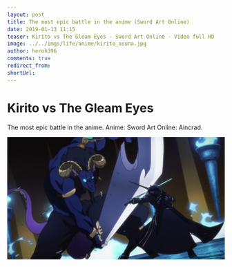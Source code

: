 ```yaml
---
layout: post
title: The most epic battle in the anime (Sword Art Online)
date: 2019-01-13 11:15
teaser: Kirito vs The Gleam Eyes - Sword Art Online - Video full HD
image: ../../imgs/life/anime/kirito_asuna.jpg
author: heroh396
comments: true
redirect_from:
shortUrl: 
---
```


# Kirito vs The Gleam Eyes  
The most epic battle in the anime. Anime: Sword Art Online: Aincrad.

[![Sword art Online Kirito vs the Gleam Eyes](/imgs/life/anime/SAO_Kirito_vs_The_Gleam_Eyes.png)](/imgs/life/anime/SAO_Kirito_vs_The_Gleam_Eyes.mp4 "Sword art Online Kirito vs the Gleam Eyes")

